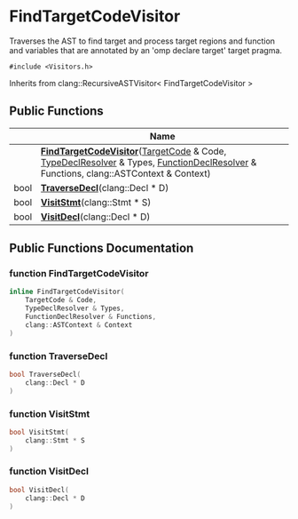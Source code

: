 # FindTargetCodeVisitor



Traverses the AST to find target and process target regions and function and variables that are annotated by an 'omp declare target' target pragma. 


`#include <Visitors.h>`

Inherits from clang::RecursiveASTVisitor< FindTargetCodeVisitor >

## Public Functions

|                | Name           |
| -------------- | -------------- |
| | **[FindTargetCodeVisitor](Classes/classFindTargetCodeVisitor/#function-findtargetcodevisitor)**([TargetCode](Classes/classTargetCode/) & Code, [TypeDeclResolver](Classes/classTypeDeclResolver/) & Types, [FunctionDeclResolver](Classes/classFunctionDeclResolver/) & Functions, clang::ASTContext & Context) |
| bool | **[TraverseDecl](Classes/classFindTargetCodeVisitor/#function-traversedecl)**(clang::Decl * D) |
| bool | **[VisitStmt](Classes/classFindTargetCodeVisitor/#function-visitstmt)**(clang::Stmt * S) |
| bool | **[VisitDecl](Classes/classFindTargetCodeVisitor/#function-visitdecl)**(clang::Decl * D) |

## Public Functions Documentation

### function FindTargetCodeVisitor

```cpp
inline FindTargetCodeVisitor(
    TargetCode & Code,
    TypeDeclResolver & Types,
    FunctionDeclResolver & Functions,
    clang::ASTContext & Context
)
```


### function TraverseDecl

```cpp
bool TraverseDecl(
    clang::Decl * D
)
```


### function VisitStmt

```cpp
bool VisitStmt(
    clang::Stmt * S
)
```


### function VisitDecl

```cpp
bool VisitDecl(
    clang::Decl * D
)
```


